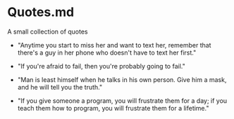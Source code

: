 # Quotes.md
A small collection of quotes

- "Anytime you start to miss her and want to text her, remember that there's a guy in her phone who doesn't have to text her first."

- "If you're afraid to fail, then you're probably going to fail."

- "Man is least himself when he talks in his own person. Give him a mask, and he will tell you the truth."

- "If you give someone a program, you will frustrate them for a day; if you teach them how to program, you will frustrate them for a lifetime."
